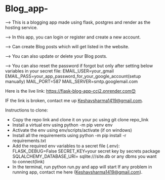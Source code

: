 # Blog_app-

--> This is a blogging app made using flask, postgres and render as the hosting service.

--> In this app, you can login or register and create a new account. 

--> Can create Blog posts which will get listed in the website.

--> You can also update or delete your Blog posts.

--> You can also reset the password if forgot but only after setting below variables in your secret file:
EMAIL_USER=your_gmail
EMAIL_PASS=your_app_password_for_your_google_account(setup manually)
MAIL_PORT=587
MAIL_SERVER=smtp.googlemail.com

Here is the live link:
    https://flask-blog-app-ccj2.onrender.com😊

IF the link is broken, contact me up Keshavsharma1419@gmail.com.

Instructions to clone:
  - Copy the repo link and clone it on your pc using    git clone repo_link
  - Install a virtual env using    python -m pip venv env
  - Activate the env using env/scripts/activate  (if on windows)
  - Install all the requirements using   python -m pip install -r requirements.txt
  - Add the required env variables to a secret file (.env):
FLASK_DEBUG=False
SECRET_KEY=your secret key by secrets package
SQLALCHEMY_DATABASE_URI= sqlite:///site.db  or  any  dbms you want to connect(link)
  - In the terminal, run python run.py and app will start
If any problem in running app, contact me here (Keshavsharma1419@gmail.com).



